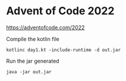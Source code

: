 # Advent of Code 2022

https://adventofcode.com/2022

Compile the kotlin file 

```
kotlinc day1.kt -include-runtime -d out.jar
```

Run the jar generated 

```
java -jar out.jar
```
